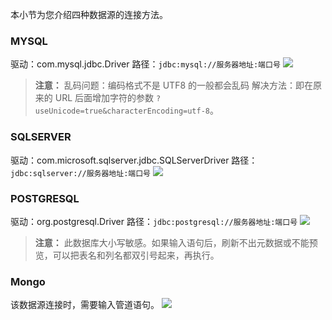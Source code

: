 本小节为您介绍四种数据源的连接方法。

### MYSQL
驱动：com.mysql.jdbc.Driver
路径：`jdbc:mysql://服务器地址:端口号`
![](//mc.qcloudimg.com/static/img/b331529dcea17eefd6da3feadcc396f6/image.png)
>**注意：** 
>乱码问题：编码格式不是 UTF8 的一般都会乱码
>解决方法：即在原来的 URL 后面增加字符的参数 `?useUnicode=true&characterEncoding=utf-8`。

### SQLSERVER
驱动：com.microsoft.sqlserver.jdbc.SQLServerDriver
路径：`jdbc:sqlserver://服务器地址:端口号`
![](//mc.qcloudimg.com/static/img/a3819065e618f5ab76171acdeff516c6/image.png)

### POSTGRESQL
驱动：org.postgresql.Driver
路径：`jdbc:postgresql://服务器地址:端口号`
![](//mc.qcloudimg.com/static/img/73d15e12fbef0bee598a4c5756f59337/image.png)
>**注意：**
>此数据库大小写敏感。如果输入语句后，刷新不出元数据或不能预览，可以把表名和列名都双引号起来，再执行。

### Mongo
该数据源连接时，需要输入管道语句。
![](//mc.qcloudimg.com/static/img/d590e1ea275f864aa88d76b8f5371e0a/image.png)

